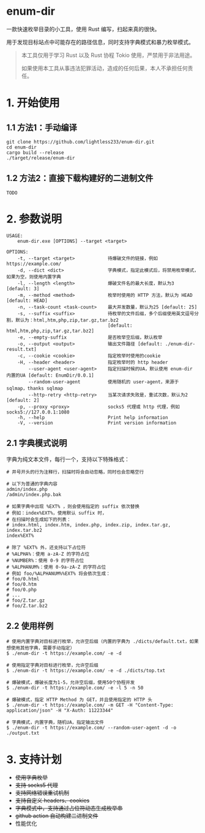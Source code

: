 # enum-dir

一款快速枚举目录的小工具，使用 Rust 编写，扫起来真的很快。

用于发现目标站点中可能存在的路径信息，同时支持字典模式和暴力枚举模式。

> 本工具仅用于学习 Rust 以及 Rust 协程 Tokio 使用，严禁用于非法用途。
> 
> 如果使用本工具从事违法犯罪活动，造成的任何后果，本人不承担任何责任。

# 1. 开始使用
## 1.1 方法1：手动编译
```shell
git clone https://github.com/lightless233/enum-dir.git
cd enum-dir
cargo build --release 
./target/release/enum-dir
```

## 1.2 方法2：直接下载构建好的二进制文件
```shell
TODO
```

# 2. 参数说明
```shell
USAGE:
    enum-dir.exe [OPTIONS] --target <target>

OPTIONS:
    -t, --target <target>            待爆破文件的链接，例如 https://example.com/
    -d, --dict <dict>                字典模式，指定此模式后，将禁用枚举模式，如果为空，则使用内置字典
    -l, --length <length>            爆破文件名的最大长度，默认为3 [default: 3]
    -m, --method <method>            枚举时使用的 HTTP 方法，默认为 HEAD [default: HEAD]
    -n, --task-count <task-count>    最大并发数量，默认为25 [default: 25]
    -s, --suffix <suffix>            待枚举的文件后缀，多个后缀使用英文逗号分割，默认为：html,htm,php,zip,tar.gz,tar.bz2
                                     [default: html,htm,php,zip,tar.gz,tar.bz2]
    -e, --empty-suffix               是否枚举空后缀，默认枚举
    -o, --output <output>            输出文件路径 [default: ./enum-dir-result.txt]
    -c, --cookie <cookie>            指定枚举时使用的cookie
    -H, --header <header>            指定枚举时的 http header
        --user-agent <user-agent>    指定扫描时候的UA，默认使用 enum-dir 内置的UA [default: EnumDir/0.0.1]
        --random-user-agent          使用随机的 user-agent，来源于 sqlmap，thanks sqlmap
        --http-retry <http-retry>    当某次请求失败是，重试次数，默认为2 [default: 2]
    -p, --proxy <proxy>              socks5 代理或 http 代理，例如 socks5://127.0.0.1:1080
    -h, --help                       Print help information
    -V, --version                    Print version information
```

## 2.1 字典模式说明
字典为纯文本文件，每行一个，支持以下特殊格式：
```plain
# 井号开头的行为注释行，扫描时将会自动忽略，同时也会忽略空行

# 以下为普通的字典内容
admin/index.php
/admin/index.php.bak

# 如果字典中出现 %EXT% ，则会使用指定的 suffix 依次替换
# 例如：index%EXT%，使用默认 suffix 时，
# 在扫描时会生成如下的列表：
# index.html, index.htm, index.php, index.zip, index.tar.gz, index.tar.bz2
index%EXT%

# 除了 %EXT% 外，还支持以下占位符
# %ALPHA%：使用 a-zA-Z 的字符占位
# %NUMBER%：使用 0-9 的字符占位
# %ALPHANUM%：使用 0-9a-zA-Z 的字符占位
# 例如 foo/%ALPHANUM%%EXT% 将会依次生成：
# foo/0.html
# foo/0.htm
# foo/0.php
# ...
# foo/Z.tar.gz
# foo/Z.tar.bz2
```

## 2.2 使用样例
```shell
# 使用内置字典对目标进行枚举，允许空后缀（内置的字典为 ./dicts/default.txt，如果想使用其他字典，需要手动指定）
$ ./enum-dir -t https://example.com/ -e -d 

# 使用指定字典对目标进行枚举，允许空后缀
$ ./enum-dir -t https://example.com/ -e -d ./dicts/top.txt

# 爆破模式，爆破长度为1-5，允许空后缀，使用50个协程并发
$ ./enum-dir -t https://example.com/ -e -l 5 -n 50

# 爆破模式，指定 HTTP Method 为 GET，并且使用指定的 HTTP 头
$ ./enum-dir -t https://example.com/ -m GET -H "Content-Type: application/json" -H "X-Auth: 11223344"

# 字典模式，内置字典，随机UA，指定输出文件
$ ./enum-dir -t https://example.com/ --random-user-agent -d -o ./output.txt
```

# 3. 支持计划
- ~~使用字典枚举~~
- ~~支持 socks5 代理~~
- ~~支持网络错误重试机制~~
- ~~支持自定义 headers、cookies~~
- ~~字典模式中，支持通过占位符动态生成枚举串~~
- ~~github action 自动构建二进制文件~~
- 性能优化